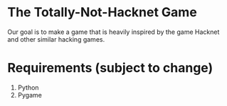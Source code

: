 # The Totally-Not-Hacknet Game
Our goal is to make a game that is heavily inspired by the game Hacknet and other similar hacking games.

# Requirements (subject to change)
1. Python
2. Pygame
